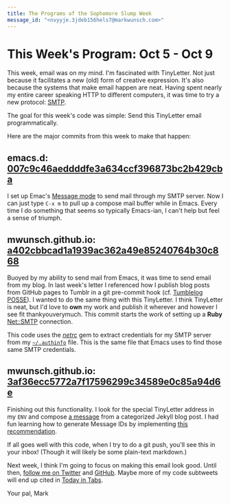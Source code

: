 ```yaml
---
title: The Programs of the Sophomore Slump Week
message_id: "<nvyyje.3jdeb156hels7@markwunsch.com>"
---
```


This Week's Program: Oct 5 - Oct 9
==================================

This week, email was on my mind. I'm fascinated with TinyLetter. Not just
because it facilitates a new (old) form of creative expression. It's also
because the systems that make email happen are neat. Having spent nearly my
entire career speaking HTTP to different computers, it was time to try a new
protocol: [SMTP](https://tools.ietf.org/html/rfc5321).

The goal for this week's code was simple: Send this TinyLetter email programmatically.

Here are the major commits from this week to make that happen:

## emacs.d: [007c9c46aeddddfe3a634ccf396873bc2b429cba][emacs-smtp]

I set up Emac's
[Message mode](http://www.gnu.org/software/emacs/manual/html_mono/message.html)
to send mail through my SMTP server. Now I can just type `C-x m` to pull up a
compose mail buffer while in Emacs. Every time I do something that seems so
typically Emacs-ian, I can't help but feel a sense of triumph.

## mwunsch.github.io: [a402cbbcad1a1939ac362a49e85240764b30c868][gh-netrc]

Buoyed by my ability to send mail from Emacs, it was time to send email from my
blog. In last week's letter I referenced how I publish blog posts from GitHub
pages to Tumblr in a git pre-commit hook
(cf. [Tumblelog POSSE](http://blog.markwunsch.com/post/124842033165/tumblelog-posse)). I
wanted to do the same thing with this TinyLetter. I think TinyLetter is neat,
but I'd love to **own** my work and publish it wherever and however I see fit
thankyouverymuch. This commit starts the work of setting up a **Ruby**
[Net::SMTP](http://ruby-doc.org/stdlib-2.2.3/libdoc/net/smtp/rdoc/Net/SMTP.html)
connection.

This code uses the [*netrc*](https://github.com/heroku/netrc) gem to extract
credentials for my SMTP server from my
[`~/.authinfo`](https://www.gnu.org/software/emacs/manual/html_node/auth/index.html)
file. This is the same file that Emacs uses to find those same SMTP
credentials.

## mwunsch.github.io: [3af36ecc5772a7f17596299c34589e0c85a94d6e][gh-messages]

Finishing out this functionality. I look for the special TinyLetter address in
my `ENV` and compose [a message][rfc5322] from a categorized Jekyll blog post. I
had fun learning how to generate Message IDs by implementing
[this recommendation](https://www.jwz.org/doc/mid.html).

If all goes well with this code, when I try to do a git push, you'll see this in
your inbox! (Though it will likely be some plain-text markdown.)

Next week, I think I'm going to focus on making this email look good. Until
then, [follow me on Twitter](https://twitter.com/markwunsch) and
[GitHub](https://github.com/mwunsch). Maybe more of my code
subtweets will end up cited in
[Today in Tabs](http://www.fastcompany.com/3052020/today-in-tabs/today-in-tabs-the-night-the-tabs-went-out-in-georgia).

Your pal,
Mark

[emacs-smtp]: https://github.com/mwunsch/emacs.d/commit/007c9c46aeddddfe3a634ccf396873bc2b429cba
[gh-netrc]: https://github.com/mwunsch/mwunsch.github.io/commit/a402cbbcad1a1939ac362a49e85240764b30c868
[gh-messages]: https://github.com/mwunsch/mwunsch.github.io/commit/3af36ecc5772a7f17596299c34589e0c85a94d6e
[rfc5322]: https://tools.ietf.org/html/rfc5322
